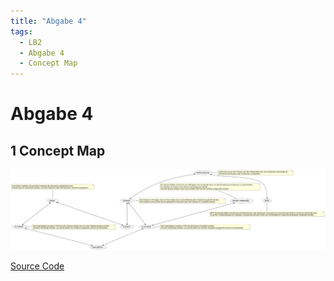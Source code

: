 ```yaml
---
title: "Abgabe 4"
tags:
  - LB2
  - Abgabe 4
  - Concept Map
---
```


# Abgabe 4

## 1 Concept Map

![Concept Map](/data/lb-0002/concept_map4.svg)

[Source Code](/appendix/lb2_concept_map)
